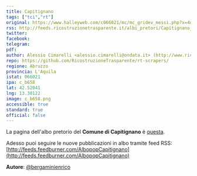 ```yaml
---
title: Capitignano
tags: ["tci","rt"]
original: https://www.halleyweb.com/c066021/mc/mc_gridev_messi.php?x=4deedeb23a592d9b3878d4e3b85aa9f2&servizio=&bck=https%3A%2F%2Fwww.halleyweb.com%2Fc066021%2Fde%2Fat_p_deter_search.php%3Fmenu%3D373%26sa%3D0%26tipohtml%3D1%26rrfupro%3D..%2Fde%2Fat_p_deter_search.php%26nodo%3D3%26%26x%3D4deedeb23a592d9b3878d4e3b85aa9f2%26fun%3D373%26abi%3D0%26server%3D%26ente%3Dc066021%26DOABKPR%3D23%26sigla%3DE1%26fogliaClick%3Droot_2%26node%3D2
rss: http://feeds.ricostruzionetrasparente.it/albi_pretori/Capitignano_feed.xml
twitter: 
facebook: 
telegram: 
pdf: 
author: Alessio Cimarelli <alessio.cimarelli@ondata.it> (http://www.ricostruzionetrasparente.it)
repo: https://github.com/RicostruzioneTrasparente/rt-scrapers/
regione: Abruzzo
provincia: L'Aquila
istat: 066021
ipa: c_b658
lat: 42.52041
lng: 13.30122
image: c_b658.png
accessible: true
standard: true
official: false
---
```


La pagina dell'albo pretorio del **Comune di Capitignano** è [questa](https://www.halleyweb.com/c066021/mc/mc_gridev_messi.php?x=4deedeb23a592d9b3878d4e3b85aa9f2&servizio=&bck=https%3A%2F%2Fwww.halleyweb.com%2Fc066021%2Fde%2Fat_p_deter_search.php%3Fmenu%3D373%26sa%3D0%26tipohtml%3D1%26rrfupro%3D..%2Fde%2Fat_p_deter_search.php%26nodo%3D3%26%26x%3D4deedeb23a592d9b3878d4e3b85aa9f2%26fun%3D373%26abi%3D0%26server%3D%26ente%3Dc066021%26DOABKPR%3D23%26sigla%3DE1%26fogliaClick%3Droot_2%26node%3D2).

Adesso puoi seguire le nuove pubblicazioni in albo tramite feed RSS: [http://feeds.feedburner.com/AlbopopCapitignano](http://feeds.feedburner.com/AlbopopCapitignano)


**Autore**: [@bergaminienrico](https://twitter.com/bergaminienrico)
